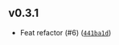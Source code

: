 ## v0.3.1

- Feat refactor (#6) ([`441ba1d`](https://github.com/https://github.com/Belo-RenaruX/crp-ts-server/commit/441ba1d))

